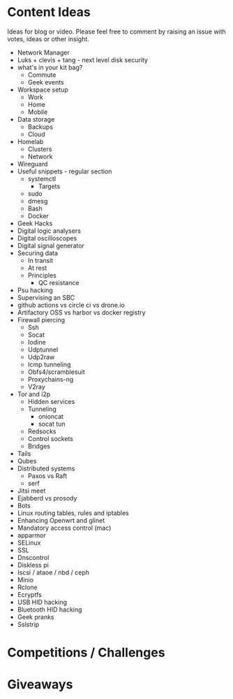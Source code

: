# Content Ideas

Ideas for blog or video. Please feel free to comment by raising an issue with votes, ideas or other insight.


* Network Manager
* Luks + clevis + tang - next level disk security
* what's in your kit bag?
  * Commute
  * Geek events
* Workspace setup
  * Work
  * Home
  * Mobile
* Data storage
  * Backups
  * Cloud
* Homelab
  * Clusters
  * Network
* Wireguard
* Useful snippets - regular section
  * systemctl
    * Targets
  * sudo
  * dmesg
  * Bash
  * Docker
* Geek Hacks
* Digital logic analysers
* Digital oscilloscopes
* Digital signal generator
* Securing data
  * In transit
  * At rest
  * Principles
    * QC resistance
* Psu hacking
* Supervising an SBC
* github actions vs circle ci vs drone.io
* Artifactory OSS vs harbor vs docker registry
* Firewall piercing
  * Ssh
  * Socat
  * Iodine
  * Udptunnel
  * Udp2raw
  * Icmp tunneling
  * Obfs4/scramblesuit
  * Proxychains-ng
  * V2ray
* Tor and i2p
  * Hidden services
  * Tunneling
    * onioncat
    * socat tun
  * Redsocks
  * Control sockets
  * Bridges
* Tails
* Qubes
* Distributed systems
  * Paxos vs Raft
  * serf
* Jitsi meet
* Ejabberd vs prosody
* Bots
* Linux routing tables, rules and iptables
* Enhancing Openwrt and glinet
* Mandatory access control (mac)
* apparmor
* SELinux
* SSL
* Dnscontrol
* Diskless pi
* Iscsi / ataoe / nbd / ceph
* Minio
* Rclone
* Ecryptfs
* USB HID hacking
* Bluetooth HID hacking
* Geek pranks
* Sslstrip



# Competitions / Challenges

# Giveaways




 

